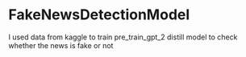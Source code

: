 # FakeNewsDetectionModel 

I used data from kaggle to train pre_train_gpt_2 distill model to check whether the news is fake or not
